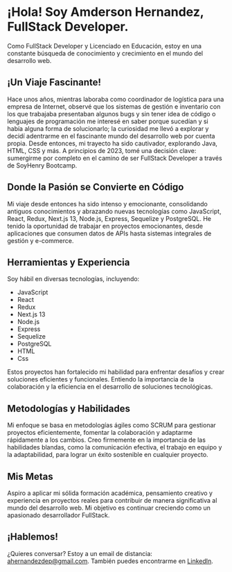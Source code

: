 
<div id= "header" align= "center>
<img src= "https://media.giphy.com/media/bGgsc5mWoryfgKBx1u/giphy.gif" width = 200/>
</div>

# ¡Hola! Soy Amderson Hernandez, FullStack Developer.
Como FullStack Developer y Licenciado en Educación, estoy en una constante búsqueda de conocimiento y crecimiento en el mundo del desarrollo web.

## ¡Un Viaje Fascinante!

Hace unos años, mientras laboraba como coordinador de logística para una empresa de Internet, observé que los sistemas de gestión e inventario con los que trabajaba presentaban algunos bugs y sin tener idea de código o lenguajes de programación me interesé en saber porque sucedían y si había alguna forma de solucionarlo; la curiosidad me llevó a explorar y decidí adentrarme en el fascinante mundo del desarrollo web por cuenta propia. Desde entonces, mi trayecto ha sido cautivador, explorando Java, HTML, CSS y más. A principios de 2023, tomé una decisión clave: sumergirme por completo en el camino de ser FullStack Developer a través de SoyHenry Bootcamp.

## Donde la Pasión se Convierte en Código

Mi viaje desde entonces ha sido intenso y emocionante, consolidando antiguos conocimientos y abrazando nuevas tecnologías como JavaScript, React, Redux, Next.js 13, Node.js, Express, Sequelize y PostgreSQL. He tenido la oportunidad de trabajar en proyectos emocionantes, desde aplicaciones que consumen datos de APIs hasta sistemas integrales de gestión y e-commerce.

## Herramientas y Experiencia

Soy hábil en diversas tecnologías, incluyendo:

- JavaScript
- React
- Redux
- Next.js 13
- Node.js
- Express
- Sequelize
- PostgreSQL
- HTML
- Css

Estos proyectos han fortalecido mi habilidad para enfrentar desafíos y crear soluciones eficientes y funcionales. Entiendo la importancia de la colaboración y la eficiencia en el desarrollo de soluciones tecnológicas.

## Metodologías y Habilidades

Mi enfoque se basa en metodologías ágiles como SCRUM para gestionar proyectos eficientemente, fomentar la colaboración y adaptarme rápidamente a los cambios. Creo firmemente en la importancia de las habilidades blandas, como la comunicación efectiva, el trabajo en equipo y la adaptabilidad, para lograr un éxito sostenible en cualquier proyecto.

## Mis Metas

Aspiro a aplicar mi sólida formación académica, pensamiento creativo y experiencia en proyectos reales para contribuir de manera significativa al mundo del desarrollo web. Mi objetivo es continuar creciendo como un apasionado desarrollador FullStack.

## ¡Hablemos!

¿Quieres conversar? Estoy a un email de distancia: [ahernandezdep@gmail.com](mailto:ahernandezdep@gmail.com). También puedes encontrarme en [LinkedIn](https://www.linkedin.com/in/amdersonhd).

